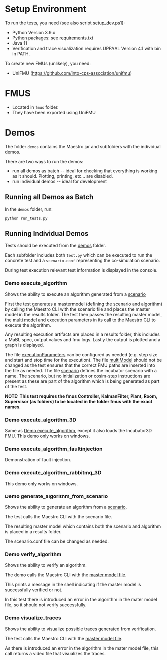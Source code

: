 # Setup Environment

To run the tests, you need (see also script [setup_dev.ps1](demos/setup_dev.ps1)):
- Python Version 3.9.x
- Python packages: see [requirements.txt](./demos/requirements.txt)
- Java 11
- Verification and trace visualization requires UPPAAL Version 4.1 with bin in PATH.

To create new FMUs (unlikely), you need:
- UniFMU (https://github.com/into-cps-association/unifmu)

# FMUS
 - Located in `fmus` folder.
 - They have been exported using UniFMU

# Demos

The folder `demos` contains the Maestro jar and subfolders with the individual demos.

There are two ways to run the demos: 
- run all demos as batch -- ideal for checking that everything is working as it should. Plotting, printing, etc... are disabled.
- run individual demos -- ideal for development

## Running all Demos as Batch

In the `demos` folder, run:
```
python run_tests.py
```

## Running Individual Demos

Tests should be executed from the [demos](./demos) folder.

Each subfolder includes both `test.py` which can be executed to run the concrete test and a `scenario.conf` representing the co-simulation scenario.

During test execution relevant test information is displayed in the console.

### Demo execute_algorithm

Shows the ability to execute an algorithm generated from a [scenario](./demos/execute_algorithm/scenario.conf)

First the test generates a mastermodel (defining the scenario and algorithm) by calling the Maestro CLI with the scenario file and places the master model in the results folder. The test then passes the resulting master model, the [multi model](./demos/execute_algorithm/multiModel.json) and execution parameters in its call to the Maestro CLI to execute the algorithm.

Any resulting execution artifacts are placed in a results folder, this includes a MaBL spec, output values and fmu logs. Lastly the output is plotted and a graph is displayed.

The file [executionParameters](./demos/execute_algorithm/executionParameters.json) can be configured as needed (e.g. step size and start and stop time for the execution).
The file [multiModel](./demos/execute_algorithm/multiModel.json) should not be changed as the test ensures that the correct FMU paths are inserted into the file as needed.
The file [scenario](./demos/execute_algorithm/scenario.conf) defines the incubator scenario with a name. The scenario, but no initialization or cosim-step instructions are present as these are part of the algorithm which is being generated as part of the test.

__NOTE: This test requires the fmus Controller, KalmanFilter, Plant, Room, Supervisor (as folders) to be located in the folder fmus with the exact names__.

### Demo execute_algorithm_3D

Same as [Demo execute_algorithm](#demo-execute_algorithm), except it also loads the Incubator3D FMU.
This demo only works on windows.

### Demo execute_algorithm_faultinjection

Demonstration of fault injection.

### Demo execute_algorithm_rabbitmq_3D

This demo only works on windows.  

### Demo generate_algorithm_from_scenario

Shows the ability to generate an algorithm from a [scenario](./demos/generate_algorithm_from_scenario/scenario.conf).

The test calls the Maestro CLI with the scenario file.

The resulting master model which contains both the scenario and algorithm is placed in a results folder.

The scenario.conf file can be changed as needed.


### Demo verify_algorithm

Shows the ability to verify an algorithm.

The demo calls the Maestro CLI with the [master model file](./demos/verify_algorithm/masterModel.conf).

This prints a message in the shell indicating if the master model is successfully verified or not.

In this test there is introduced an error in the algorithm in the mater model file, so it should not verify successfully.

### Demo visualize_traces

Shows the ability to visualize possible traces generated from verification.

The test calls the Maestro CLI with the [master model file](./demos/visualize_traces/masterModel.conf).

As there is introduced an error in the algorithm in the mater model file, this call returns a video file that visualizes the traces.
